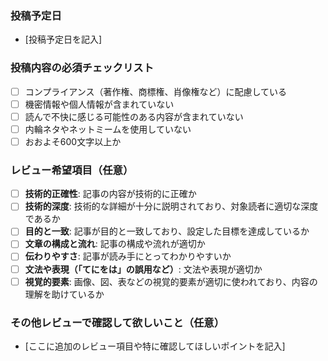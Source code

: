 ### 投稿予定日

- [投稿予定日を記入]

### 投稿内容の必須チェックリスト

- [ ] コンプライアンス（著作権、商標権、肖像権など）に配慮している
- [ ] 機密情報や個人情報が含まれていない
- [ ] 読んで不快に感じる可能性のある内容が含まれていない
- [ ] 内輪ネタやネットミームを使用していない
- [ ] おおよそ600文字以上か

### レビュー希望項目（任意）

- [ ] **技術的正確性**: 記事の内容が技術的に正確か
- [ ] **技術的深度**: 技術的な詳細が十分に説明されており、対象読者に適切な深度であるか
- [ ] **目的と一致**: 記事が目的と一致しており、設定した目標を達成しているか
- [ ] **文章の構成と流れ**: 記事の構成や流れが適切か
- [ ] **伝わりやすさ**: 記事が読み手にとってわかりやすいか
- [ ] **文法や表現（「てにをは」の誤用など）**: 文法や表現が適切か
- [ ] **視覚的要素**: 画像、図、表などの視覚的要素が適切に使われており、内容の理解を助けているか

### その他レビューで確認して欲しいこと（任意）

- [ここに追加のレビュー項目や特に確認してほしいポイントを記入]
